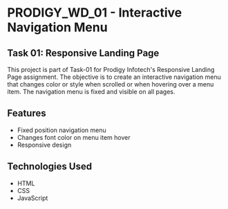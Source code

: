 # PRODIGY_WD_01 - Interactive Navigation Menu

## Task 01: Responsive Landing Page

This project is part of Task-01 for Prodigy Infotech's Responsive Landing Page assignment. The objective is to create an interactive navigation menu that changes color or style when scrolled or when hovering over a menu item. The navigation menu is fixed and visible on all pages.

## Features

- Fixed position navigation menu
- Changes font color on menu item hover
- Responsive design

## Technologies Used

- HTML
- CSS
- JavaScript



